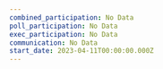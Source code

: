 ```yaml
---
combined_participation: No Data
poll_participation: No Data
exec_participation: No Data
communication: No Data
start_date: 2023-04-11T00:00:00.000Z
---
```

